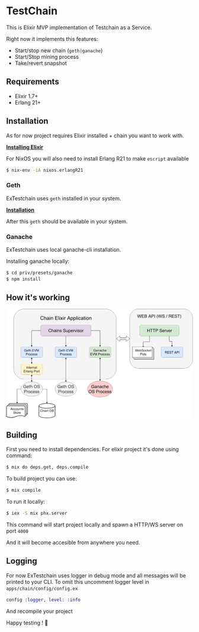 # TestChain

This is Elixir MVP implementation of Testchain as a Service.

Right now it implements this features:
 
 - Start/stop new chain (`geth|ganache`)
 - Start/Stop mining process
 - Take/revert snapshot

## Requirements

 - Elixir 1.7+
 - Erlang 21+

## Installation

As for now project requires Elixir installed + chain you want to work with.

[**Installing Elixir**](https://elixir-lang.org/install.html)

For NixOS you will also need to install Erlang R21 to make `escript` available
```bash
$ nix-env -iA nixos.erlangR21
```

### Geth
ExTestchain uses `geth` installed in your system.

[**Installation**](https://github.com/ethereum/go-ethereum/wiki/Installing-Geth)

After this `geth` should be available in your system.

### Ganache
ExTestchain uses local ganache-cli installation.

Installing ganache locally:

```bash
$ cd priv/presets/ganache
$ npm install
```

## How it's working

![How it's working](./how_works.png)

## Building

First you need to install dependencies. For elixir project it's done using command:
```bash
$ mix do deps.get, deps.compile
```

To build project you can use:

```bash
$ mix compile
```

To run it locally: 
```bash
$ iex -S mix phx.server
```

This command will start project locally and spawn a HTTP/WS server on port `4000`

And it will become accesible from anywhere you need.
## Logging
For now ExTestchain uses logger in debug mode and all messages will be printed to your CLI.
To omit this uncomment logger level in `apps/chain/config/config.ex`

```elixir
config :logger, level: :info
```

And recompile your project

Happy testing ! :ghost:
